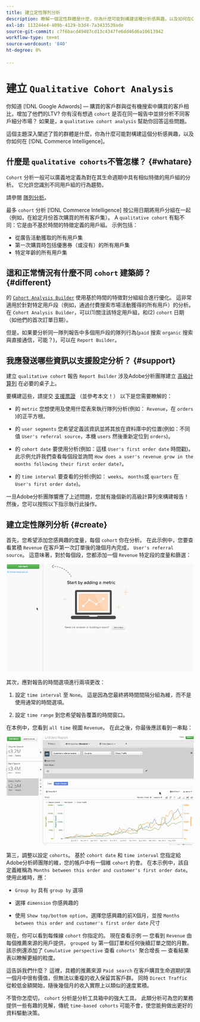 ```yaml
---
title: 建立定性隊列分析
description: 瞭解一個定性群體是什麼，你為什麼可能對構建這種分析感興趣，以及如何在Commerce Intelligence中建立它。
exl-id: 113244e4-409b-4129-b3d4-7a3433539ade
source-git-commit: c7f6bacd49487cd13c4347fe6dd46d6a10613942
workflow-type: tm+mt
source-wordcount: '840'
ht-degree: 0%

---
```


# 建立 `Qualitative Cohort Analysis`

你知道 [!DNL Google Adwords] — 購買的客戶群與從有機搜索中購買的客戶相比，增加了他們的LTV? 你有沒有想過 `cohort` 是否在同一報告中並排分析不同客戶細分市場？ 如果是，a `qualitative cohort analysis` 幫助你回答這些問題。

這個主題深入闡述了質的群體是什麼，你為什麼可能對構建這個分析感興趣，以及你如何在 [!DNL Commerce Intelligence]。

## 什麼是 `qualitative cohorts`不管怎樣？ {#whatare}

`Cohort` 分析一般可以廣義地定義為對在其生命週期中具有相似特徵的用戶組的分析。 它允許您識別不同用戶組的行為趨勢。

請參閱 [隊列分析](https://www.cohortanalysis.com/)。

最多 `cohort` 分析 [!DNL Commerce Intelligence] 按公用日期將用戶分組在一起（例如，在給定月份首次購買的所有客戶集）。 A `qualitative cohort` 有點不同：它是由不基於時間的特徵定義的用戶組。 示例包括：

* 從廣告活動獲取的所有用戶集
* 第一次購買時包括優惠券（或沒有）的所有用戶集
* 特定年齡的所有用戶集

## 這和正常情況有什麼不同 `cohort` 建築師？ {#different}

的 [`Cohort Analysis Builder`](../dev-reports/cohort-rpt-bldr.md) 使用基於時間的特徵對分組組合進行優化。 這非常適用於針對特定用戶段（例如，通過付費搜索市場活動獲得的所有用戶）的分析。 在 `Cohort Analysis Builder`，可以(1)關注該特定用戶組，和(2) `cohort` 日期（如他們的首次訂單日期）。

但是，如果要分析同一隊列報告中多個用戶段的隊列行為(`paid` 搜索 `organic` 搜索與直接通信，可能？)，可以在 `Report Builder`。

## 我應發送哪些資訊以支援設定分析？ {#support}

建立 `qualitative cohort` 報告 `Report Builder` 涉及Adobe分析團隊建立 [高級計算列](../data-warehouse-mgr/creating-calculated-columns.md) 在必要的桌子上。

要構建這些，請提交 [支援票證](https://experienceleague.adobe.com/docs/commerce-knowledge-base/kb/troubleshooting/miscellaneous/mbi-service-policies.html) （並參考本文！） 以下是您需要瞭解的：

* 的 `metric` 您想使用及使用什麼表來執行隊列分析(例如： `Revenue`，在 `orders` )的正平方根。

* 的 `user segments` 您希望定義該資訊並將其放在資料庫中的位置(例如：不同值 `User's referral source`，本機 `users` 然後重新定位到 `orders`)。

* 的 `cohort date` 要使用分析(例如：這樣 `User's first order date` 時間戳)。 此示例允許我們查看每個段並詢問 `How does a user's revenue grow in the months following their first order date?`。

* 的 `time interval` 要查看的分析(例如： `weeks`。 `months`或 `quarters` 在 `User's first order date`)。

一旦Adobe分析團隊響應了上述問題，您就有幾個新的高級計算列來構建報告！ 然後，您可以按照以下指示執行此操作。

## 建立定性隊列分析 {#create}

首先，您希望添加您感興趣的度量，每個 `cohort` 你在分析。 在此示例中，您要查看累積 `Revenue` 在客戶第一次訂單後的幾個月內完成， `User's referral source`。 這意味著，對於每個段，您都添加一個 `Revenue` 特定段的度量和篩選：

![](../../assets/qualcohort1.gif)

其次，應對報告的時間選項進行兩項更改：

1. 設定 `time interval` 至 `None`。 這是因為您最終將時間間隔分組為維，而不是使用通常的時間選項。

1. 設定 `time range` 到您希望報告覆蓋的時間窗口。

在本例中，您看到 `all time` 視圖 `Revenue`。 在此之後，你最後應該看到一串點：

![](../../assets/qualcohort2.gif)

第三，調整以設定 `cohorts`。 基於 `cohort date` 和 `time interval` 您指定給Adobe分析師團隊的維，您的帳戶中有一個維 `cohort` 約會。 在本示例中，該自定義維稱為 `Months between this order and customer's first order date`。 使用此維時，應：

* `Group by` 具有 `group by` 選項

* 選擇 `dimension` 你感興趣的

* 使用 `Show top/bottom option`，選擇您感興趣的前X個月，並按 `Months between this order and customer's first order date` 尺寸

現在，你可以看到每條線 `cohort` 你指定的。 現在查看示例 — 您看到 `Revenue` 由每個推薦來源的用戶提供， `grouped by` 第一個訂單和任何後續訂單之間的月數。 該示例還添加了 `Cumulative perspective` 查看 `cohorts'` 聚合增長 — 查看結果表以瞭解更細的粒度。

這告訴我們什麼？ 這裡，具體的推薦來源 `Paid search` 在客戶購買生命週期的第一個月中很有價值，但無法以重複的收入保留其客戶群。 同時 `Direct Traffic` 從較低金額開始，隨後幾個月的收入實際上以類似的速度累積。

不管你怎麼切， `cohort` 分析是分析工具箱中的強大工具。 此類分析可為您的業務提供一些有趣的見解，傳統 `time-based cohorts` 可能不會，使您能夠做出更好的資料驅動決策。
